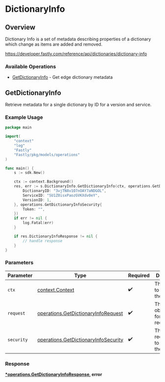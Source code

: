 # DictionaryInfo

## Overview

Dictionary Info is a set of metadata describing properties of a dictionary which change as items are added and removed.

<https://developer.fastly.com/reference/api/dictionaries/dictionary-info>
### Available Operations

* [GetDictionaryInfo](#getdictionaryinfo) - Get edge dictionary metadata

## GetDictionaryInfo

Retrieve metadata for a single dictionary by ID for a version and service.

### Example Usage

```go
package main

import(
	"context"
	"log"
	"Fastly"
	"Fastly/pkg/models/operations"
)

func main() {
    s := sdk.New()

    ctx := context.Background()
    res, err := s.DictionaryInfo.GetDictionaryInfo(ctx, operations.GetDictionaryInfoRequest{
        DictionaryID: "3vjTN8v1O7nOAY7aNDGOL",
        ServiceID: "SU1Z0isxPaozGVKXdv0eY",
        VersionID: 1,
    }, operations.GetDictionaryInfoSecurity{
        Token: "",
    })
    if err != nil {
        log.Fatal(err)
    }

    if res.DictionaryInfoResponse != nil {
        // handle response
    }
}
```

### Parameters

| Parameter                                                                                    | Type                                                                                         | Required                                                                                     | Description                                                                                  |
| -------------------------------------------------------------------------------------------- | -------------------------------------------------------------------------------------------- | -------------------------------------------------------------------------------------------- | -------------------------------------------------------------------------------------------- |
| `ctx`                                                                                        | [context.Context](https://pkg.go.dev/context#Context)                                        | :heavy_check_mark:                                                                           | The context to use for the request.                                                          |
| `request`                                                                                    | [operations.GetDictionaryInfoRequest](../../models/operations/getdictionaryinforequest.md)   | :heavy_check_mark:                                                                           | The request object to use for the request.                                                   |
| `security`                                                                                   | [operations.GetDictionaryInfoSecurity](../../models/operations/getdictionaryinfosecurity.md) | :heavy_check_mark:                                                                           | The security requirements to use for the request.                                            |


### Response

**[*operations.GetDictionaryInfoResponse](../../models/operations/getdictionaryinforesponse.md), error**

